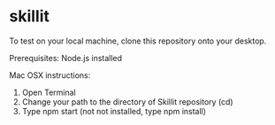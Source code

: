 # skillit
To test on your local machine, clone this repository onto your desktop.

Prerequisites:
Node.js installed

Mac OSX instructions:<br>
1. Open Terminal<br>
2. Change your path to the directory of Skillit repository (cd)<br>
3. Type npm start (not not installed, type npm install)
